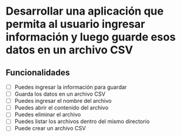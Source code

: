 # Desarrollar una aplicación que permita al usuario ingresar información y luego guarde esos datos en un archivo CSV

## Funcionalidades

- [ ]  Puedes ingresar la información para guardar
- [ ]  Guarda los datos en un archivo CSV
- [ ]  Puedes ingresar el nombre del archivo
- [ ]  Puedes abrir el contenido del archivo
- [ ]  Puedes eliminar el archivo
- [ ]  Puedes listar los archivos dentro del mismo directorio
- [ ]  Puede crear un archivo CSV